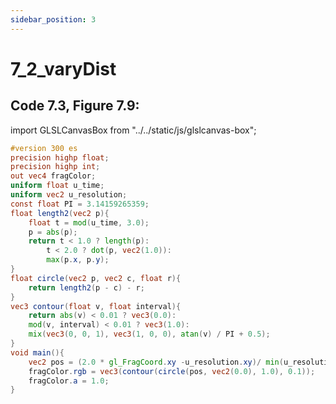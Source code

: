 ```yaml
---
sidebar_position: 3
---
```


# 7_2_varyDist
## Code 7.3, Figure 7.9:

import GLSLCanvasBox from "../../static/js/glslcanvas-box";

<GLSLCanvasBox
  baseUrl='/MathOfRealTimeGraphics-samples'  fragUrl='/frags/ch7/7_2_varyDist.frag'
/>

```glsl showLineNumbers title="7_2_varyDist.frag"
#version 300 es
precision highp float;
precision highp int;
out vec4 fragColor;
uniform float u_time;
uniform vec2 u_resolution;
const float PI = 3.14159265359;
float length2(vec2 p){
    float t = mod(u_time, 3.0);
    p = abs(p);
    return t < 1.0 ? length(p):
        t < 2.0 ? dot(p, vec2(1.0)):
        max(p.x, p.y);
}
float circle(vec2 p, vec2 c, float r){
    return length2(p - c) - r;
}
vec3 contour(float v, float interval){
    return abs(v) < 0.01 ? vec3(0.0):
    mod(v, interval) < 0.01 ? vec3(1.0):
    mix(vec3(0, 0, 1), vec3(1, 0, 0), atan(v) / PI + 0.5);
}
void main(){
    vec2 pos = (2.0 * gl_FragCoord.xy -u_resolution.xy)/ min(u_resolution.x, u_resolution.y);
    fragColor.rgb = vec3(contour(circle(pos, vec2(0.0), 1.0), 0.1));
    fragColor.a = 1.0;
}

```
